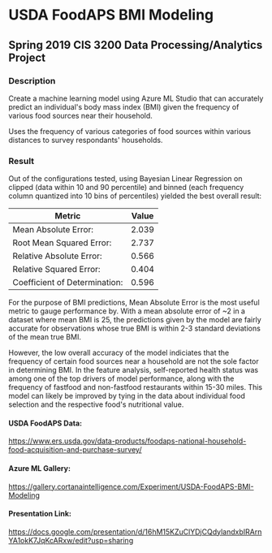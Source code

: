 # USDA FoodAPS BMI Modeling
## Spring 2019 CIS 3200 Data Processing/Analytics Project

### Description
Create a machine learning model using Azure ML Studio that can accurately predict an individual's body mass index (BMI) given the frequency of various food sources near their household.

Uses the frequency of various categories of food sources within various distances to survey respondants' households.

### Result
Out of the configurations tested, using Bayesian Linear Regression on clipped (data within 10 and 90 percentile) and binned (each frequency column quantized into 10 bins of percentiles) yielded the best overall result:

Metric | Value
----|----
Mean Absolute Error:| 2.039
Root Mean Squared Error:|2.737
Relative Absolute Error:|0.566
Relative Squared Error:|0.404
Coefficient of Determination:|0.596

For the purpose of BMI predictions, Mean Absolute Error is the most useful metric to gauge performance by.
With a mean absolute error of ~2 in a dataset where mean BMI is 25, the predictions given by the model are fairly accurate for observations whose true BMI is within 2-3 standard deviations of the mean true BMI.

However, the low overall accuracy of the model indiciates that the frequency of certain food sources near a household are not the sole factor in determining BMI. In the feature analysis, self-reported health status was among one of the top drivers of model performance, along with the frequency of fastfood and non-fastfood restaurants within 15-30 miles. This model can likely be improved by tying in the data about individual food selection and the respective food's nutritional value.

#### USDA FoodAPS Data:
https://www.ers.usda.gov/data-products/foodaps-national-household-food-acquisition-and-purchase-survey/

#### Azure ML Gallery:
https://gallery.cortanaintelligence.com/Experiment/USDA-FoodAPS-BMI-Modeling

#### Presentation Link:
https://docs.google.com/presentation/d/16hM15KZuClYDjCQdylandxbIRArnYA1okK7JqKcARxw/edit?usp=sharing

